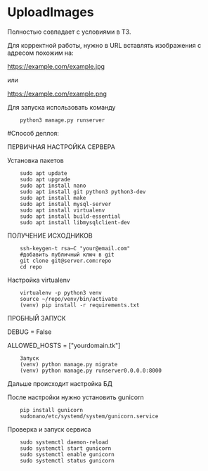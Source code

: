# UploadImages

Полностью совпадает с условиями в ТЗ.

Для корректной работы, нужно в URL вставлять изображения с адресом похожим на:

https://example.com/example.jpg

или

https://example.com/example.png

Для запуска использовать команду

        python3 manage.py runserver


#Способ деплоя:


ПЕРВИЧНАЯ НАСТРОЙКА СЕРВЕРА

Установка пакетов

        sudo apt update
        sudo apt upgrade
        sudo apt install nano
        sudo apt install git python3 python3-dev
        sudo apt install make
        sudo apt install mysql-server
        sudo apt install virtualenv
        sudo apt install build-essential
        sudo apt install libmysqlclient-dev

ПОЛУЧЕНИЕ ИСХОДНИКОВ

        ssh-keygen-t rsa–C "your@email.com"
        #добавить публичный ключ в git
        git clone git@server.com:repo 
        cd repo

   Настройка virtualenv
    
        virtualenv -p python3 venv
        source ~/repo/venv/bin/activate
        (venv) pip install -r requirements.txt
    
   ПРОБНЫЙ ЗАПУСК
   
   DEBUG = False
   
   ALLOWED_HOSTS = ["yourdomain.tk"]
   
        Запуск
        (venv) python manage.py migrate
        (venv) python manage.py runserver0.0.0.0:8000
       
Дальше происходит настройка БД

После настройки нужно установить gunicorn
        
        pip install gunicorn
        sudonano/etc/systemd/system/gunicorn.service 
       
Проверка и запуск сервиса

        sudo systemctl daemon-reload    
        sudo systemctl start gunicorn
        sudo systemctl enable gunicorn
        sudo systemctl status gunicorn